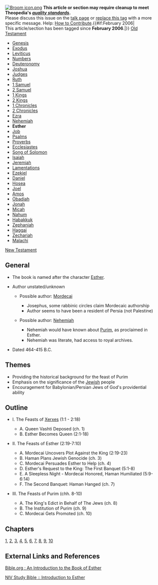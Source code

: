 [![Broom icon.png](images/thumb/9/90/Broom_icon.png/30px-Broom_icon.png.pagespeed.ce.3MDzK_R-j-.png)](http://www.theopedia.com/File:Broom_icon.png)
**This article or section may require cleanup to meet Theopedia's *[quality standards](http://www.theopedia.com/Theopedia:Writing_guide "Theopedia:Writing guide")*.**  
Please discuss this issue on the
[talk page](http://www.theopedia.com/index.php?title=Talk:Book_of_Esther&action=edit&redlink=1 "Talk:Book of Esther (page does not exist)")
or [replace this tag](index.php?title=Book_of_Esther&action=edit)
with a more specific message. Help:
[How to Contribute](http://www.theopedia.com/Help:How_to_contribute "Help:How to contribute").{{\#if:February
2006|  
This article/section has been tagged since **February 2006**.|}}
[Old Testament](Old_Testament "Old Testament")
-   [Genesis](Genesis "Genesis")
-   [Exodus](Book_of_Exodus "Book of Exodus")
-   [Leviticus](Leviticus "Leviticus")
-   [Numbers](Book_of_Numbers "Book of Numbers")
-   [Deuteronomy](Deuteronomy "Deuteronomy")
-   [Joshua](Book_of_Joshua "Book of Joshua")
-   [Judges](Book_of_Judges "Book of Judges")
-   [Ruth](Book_of_Ruth "Book of Ruth")
-   [1 Samuel](Books_of_Samuel "Books of Samuel")
-   [2 Samuel](Books_of_Samuel "Books of Samuel")
-   [1 Kings](Books_of_Kings "Books of Kings")
-   [2 Kings](Books_of_Kings "Books of Kings")
-   [1 Chronicles](Books_of_Chronicles "Books of Chronicles")
-   [2 Chronicles](Books_of_Chronicles "Books of Chronicles")
-   [Ezra](Book_of_Ezra "Book of Ezra")
-   [Nehemiah](Book_of_Nehemiah "Book of Nehemiah")
-   **Esther**
-   [Job](Book_of_Job "Book of Job")
-   [Psalms](Book_of_Psalms "Book of Psalms")
-   [Proverbs](Book_of_Proverbs "Book of Proverbs")
-   [Ecclesiastes](Ecclesiastes "Ecclesiastes")
-   [Song of Solomon](Song_of_Solomon "Song of Solomon")
-   [Isaiah](Book_of_Isaiah "Book of Isaiah")
-   [Jeremiah](Book_of_Jeremiah "Book of Jeremiah")
-   [Lamentations](Book_of_Lamentations "Book of Lamentations")
-   [Ezekiel](Book_of_Ezekiel "Book of Ezekiel")
-   [Daniel](Book_of_Daniel "Book of Daniel")
-   [Hosea](Book_of_Hosea "Book of Hosea")
-   [Joel](Book_of_Joel "Book of Joel")
-   [Amos](Book_of_Amos "Book of Amos")
-   [Obadiah](Book_of_Obadiah "Book of Obadiah")
-   [Jonah](Book_of_Jonah "Book of Jonah")
-   [Micah](Book_of_Micah "Book of Micah")
-   [Nahum](Book_of_Nahum "Book of Nahum")
-   [Habakkuk](Book_of_Habakkuk "Book of Habakkuk")
-   [Zephaniah](Book_of_Zephaniah "Book of Zephaniah")
-   [Haggai](Book_of_Haggai "Book of Haggai")
-   [Zechariah](Book_of_Zechariah "Book of Zechariah")
-   [Malachi](Book_of_Malachi "Book of Malachi")

[New Testament](New_Testament "New Testament")

## General

-   The book is named after the character
    [Esther](index.php?title=Esther&action=edit&redlink=1 "Esther (page does not exist)").
-   Author unstated/unknown
    -   Possible author:
        [Mordecai](index.php?title=Mordecai&action=edit&redlink=1 "Mordecai (page does not exist)")
        -   Josephus, some rabbinic circles claim Mordecaic authorship
        -   Author seems to have been a resident of Persia (not Palestine)

    -   Possible author:
        [Nehemiah](index.php?title=Nehemiah&action=edit&redlink=1 "Nehemiah (page does not exist)")
        -   Nehemiah would have known about
            [Purim](index.php?title=Purim&action=edit&redlink=1 "Purim (page does not exist)"),
            as proclaimed in Esther.
        -   Nehemiah was literate, had access to royal archives.



-   Dated 464-415 B.C.

## Themes

-   Providing the historical background for the feast of Purim
-   Emphasis on the significance of the
    [Jewish](index.php?title=Jewish&action=edit&redlink=1 "Jewish (page does not exist)")
    people
-   Encouragement for Babylonian/Persian Jews of God's providential
    ability

## Outline

-   I. The Feasts of
    [Xerxes](index.php?title=Xerxes&action=edit&redlink=1 "Xerxes (page does not exist)")
    (1:1 - 2:18)
    -   A. Queen Vashti Deposed (ch. 1)
    -   B. Esther Becomes Queen (2:1-18)

-   II. The Feasts of Esther (2:19-7:10)
    -   A. Mordecai Uncovers Plot Against the King (2:19-23)
    -   B. Haman Plans Jewish Genocide (ch. 3)
    -   C. Mordecai Persuades Esther to Help (ch. 4)
    -   D. Esther's Request to the King: The First Banquet (5:1-8)
    -   E. A Sleepless Night - Mordecai Honored, Haman Humiliated
        (5:9-6:14)
    -   F. The Second Banquet: Haman Hanged (ch. 7)

-   III. The Feasts of Purim (chh. 8-10)
    -   A. The King's Edict in Behalf of The Jews (ch. 8)
    -   B. The Institution of Purim (ch. 9)
    -   C. Mordecai Gets Promoted (ch. 10)


## Chapters

[1](index.php?title=Esther_1&action=edit&redlink=1 "Esther 1 (page does not exist)"),
[2](index.php?title=Esther_2&action=edit&redlink=1 "Esther 2 (page does not exist)"),
[3](index.php?title=Esther_3&action=edit&redlink=1 "Esther 3 (page does not exist)"),
[4](index.php?title=Esther_4&action=edit&redlink=1 "Esther 4 (page does not exist)"),
[5](index.php?title=Esther_5&action=edit&redlink=1 "Esther 5 (page does not exist)"),
[6](index.php?title=Esther_6&action=edit&redlink=1 "Esther 6 (page does not exist)"),
[7](index.php?title=Esther_7&action=edit&redlink=1 "Esther 7 (page does not exist)"),
[8](index.php?title=Esther_8&action=edit&redlink=1 "Esther 8 (page does not exist)"),
[9](index.php?title=Esther_9&action=edit&redlink=1 "Esther 9 (page does not exist)"),
[10](index.php?title=Esther_10&action=edit&redlink=1 "Esther 10 (page does not exist)")

## External Links and References

[Bible.org : An Introduction to the Book of Esther](http://www.bible.org/page.asp?page_id=902)

[NIV Study Bible :: Introduction to Esther](http://www.ibs.org/niv/studybible/esther.php)



